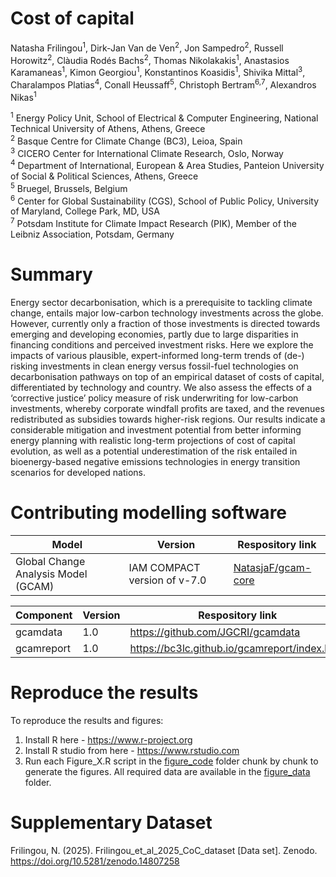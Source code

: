 # Cost of capital
Natasha Frilingou<sup>1</sup>, Dirk-Jan Van de Ven<sup>2</sup>, Jon Sampedro<sup>2</sup>, Russell Horowitz<sup>2</sup>, Clàudia Rodés Bachs<sup>2</sup>, Thomas Nikolakakis<sup>1</sup>, Anastasios Karamaneas<sup>1</sup>, Kimon Georgiou<sup>1</sup>, Konstantinos Koasidis<sup>1</sup>, Shivika Mittal<sup>3</sup>, Charalampos Platias<sup>4</sup>, Conall Heussaff<sup>5</sup>, Christoph Bertram<sup>6,7</sup>, Alexandros Nikas<sup>1</sup>

<sup>1</sup> Energy Policy Unit, School of Electrical & Computer Engineering, National Technical University of Athens, Athens, Greece <br>
<sup>2</sup> Basque Centre for Climate Change (BC3), Leioa, Spain <br>
<sup>3</sup> CICERO Center for International Climate Research, Oslo, Norway <br>
<sup>4</sup> Department of International, European & Area Studies, Panteion University of Social & Political Sciences, Athens, Greece <br>
<sup>5</sup> Bruegel, Brussels, Belgium <br>
<sup>6</sup> Center for Global Sustainability (CGS), School of Public Policy, University of Maryland, College Park, MD, USA <br>
<sup>7</sup> Potsdam Institute for Climate Impact Research (PIK), Member of the Leibniz Association, Potsdam, Germany

# Summary
Energy sector decarbonisation, which is a prerequisite to tackling climate change, entails major low-carbon technology investments across the globe. However, currently only a fraction of those investments is directed towards emerging and developing economies, partly due to large disparities in financing conditions and perceived investment risks. Here we explore the impacts of various plausible, expert-informed long-term trends of (de-) risking investments in clean energy versus fossil-fuel technologies on decarbonisation pathways on top of an empirical dataset of costs of capital, differentiated by technology and country. We also assess the effects of a ‘corrective justice’ policy measure of risk underwriting for low-carbon investments, whereby corporate windfall profits are taxed, and the revenues redistributed as subsidies towards higher-risk regions. Our results indicate a considerable mitigation and investment potential from better informing energy planning with realistic long-term projections of cost of capital evolution, as well as a potential underestimation of the risk entailed in bioenergy-based negative emissions technologies in energy transition scenarios for developed nations.

# Contributing modelling software

| Model    | Version | Respository link |
|----------|----------|----------|
|Global Change Analysis Model (GCAM)    |  IAM COMPACT version of v-7.0    | [NatasjaF/gcam-core](https://github.com/NatasjaF/gcam-core/tree/IAM_COMPACT_GCAM7_CoC)   |


| Component    | Version | Respository link | 
|----------|----------|----------|
|gcamdata   |  1.0    |  	https://github.com/JGCRI/gcamdata   |
|gcamreport   |  1.0    |  https://bc3lc.github.io/gcamreport/index.html   |

# Reproduce the results
To reproduce the results and figures:
1. Install R here - <https://www.r-project.org>
2. Install R studio from here - <https://www.rstudio.com>
3. Run each Figure_X.R script in the [figure_code](https://github.com/NatasjaF/Cost_of_capital/tree/main/figure_code) folder chunk by chunk to generate the figures. All required data are available in the [figure_data](https://github.com/NatasjaF/Cost_of_capital/tree/main/figure_data) folder.

# Supplementary Dataset
Frilingou, N. (2025). Frilingou_et_al_2025_CoC_dataset [Data set]. Zenodo. https://doi.org/10.5281/zenodo.14807258
